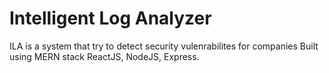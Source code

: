 # Intelligent Log Analyzer
ILA is a system that try to detect security vulenrabilites for companies
Built using MERN stack ReactJS, NodeJS, Express.
